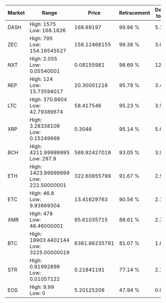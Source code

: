| Market | Range | Price| Retracement | Doubles to 50% |
| --- | --- | --- | --- | --- |
| DASH | High: 1575<br />Low: 168.1826 | 168.69197 | 99.96 % | 5.17 |
| ZEC | High: 795<br />Low: 154.16545527 | 158.12468155 | 99.38 % | 3.00 |
| NXT | High: 2.055<br />Low: 0.05540001 | 0.08155981 | 98.69 % | 12.94 |
| REP | High: 124<br />Low: 15.73594017 | 20.30001218 | 95.78 % | 3.44 |
| LTC | High: 370.6604<br />Low: 42.79389674 | 58.417546 | 95.23 % | 3.54 |
| XRP | High: 3.28338109<br />Low: 0.15249999 | 0.3046 | 95.14 % | 5.64 |
| BCH | High: 4211.99999995<br />Low: 297.9 | 569.92427018 | 93.05 % | 3.96 |
| ETH | High: 1423.99999999<br />Low: 222.50000001 | 322.60855799 | 91.67 % | 2.55 |
| ETC | High: 46.8<br />Low: 9.93669304 | 13.41629763 | 90.56 % | 2.11 |
| XMR | High: 478<br />Low: 46.46000001 | 95.61035715 | 88.61 % | 2.74 |
| BTC | High: 19903.4402144<br />Low: 3225.00000019 | 6381.86235781 | 81.07 % | 1.81 |
| STR | High: 0.91992899<br />Low: 0.01057122 | 0.21841191 | 77.14 % | 2.13 |
| EOS | High: 9.99<br />Low: 0 | 5.20125206 | 47.94 % | 0.00 |

